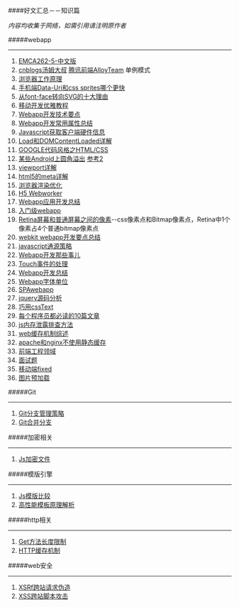 ####好文汇总－－知识篇

*内容均收集于网络，如需引用请注明原作者*

#####webapp

---

1. [EMCA262-5-中文版](http://ecmascript.cn/)
2. [cnblogs汤姆大叔](http://www.cnblogs.com/TomXu/archive/2012/02/20/2352817.html) [腾讯前端AlloyTeam](http://www.alloyteam.com/2012/10/common-javascript-design-patterns/) 单例模式
3. [浏览器工作原理](http://ux.sohu.com/topics/50972d9ae7de3e752e0081ff)
4. [手机端Data-Uri和css sprites哪个更快](http://ourjs.com/detail/5227e418583e06280300000a)
4. [从font-face转向SVG的十大理由](http://ourjs.com/detail/532bdaea6922aa7e1d000002)
5. [移动开发优雅教程](https://speakerdeck.com/edokeh/)
6. [Webapp开发技术要点](http://www.cnblogs.com/pifoo/archive/2011/05/28/webkit-webapp.html) 
7. [Webapp开发常用属性总结](http://www.16code.com/webapp%E5%89%8D%E7%AB%AF%E5%B8%B8%E7%94%A8%E5%B1%9E%E6%80%A7%E6%80%BB%E7%BB%93/)
7. [Javascript获取客户端硬件信息](http://blog.sina.com.cn/s/blog_3fea49a50101b46h.html)
8. [Load和DOMContentLoaded详解](http://www.cnblogs.com/hh54188/archive/2013/03/01/2939426.html) 
9. [GOOGLE代码风格之HTML/CSS](http://chajn.org/htmlcssguide/htmlcssguide.html)
10. [某些Android上圆角溢出](https://github.com/yisibl/blog/issues/2) [参考2](http://jsbin.com/zexeyeli/2/edit)
11. [viewport详解](http://www.w3cfuns.com/thread-5596726-1-1.html)
12. [html5的meta详解](http://www.w3cfuns.com/thread-5595925-1-1.html)
13. [浏览器渲染优化](https://github.com/puterjam/speed_render)
14. [H5 Webworker](http://www.cnblogs.com/wishyouhappy/p/3766225.html)
15. [Webapp应用开发总结](http://my.oschina.net/maomi/blog/183790#OSC_h2_1)
16. [入门级webapp](http://www.duo66.com/post-5595.html)
17. [Retina屏幕和普通屏幕之间的像素](http://www.zhangxinxu.com/wordpress/2012/10/new-pad-retina-devicepixelratio-css-page/)--css像素点和Bitmap像素点，Retina中1个像素占4个普通bitmap像素点
18. [webkit webapp开发要点总结](http://www.w3cfuns.com/thread-1965-1-1.html)
19. [javascript通源策略](https://developer.mozilla.org/zh-CN/docs/Web/Security/Same-origin_policy)
20. [Webapp开发那些事儿](http://udc.weibo.com/2013/04/%E7%A7%BB%E5%8A%A8%E5%BC%80%E5%8F%91%E9%82%A3%E4%BA%9B%E4%BA%8B/)
21. [Touch事件的处理](http://www.cnblogs.com/pifoo/archive/2011/05/23/webkit-touch-event-1.html)
22. [Webapp开发总结](http://www.16code.com/webapp%E5%89%8D%E7%AB%AF%E5%B8%B8%E7%94%A8%E5%B1%9E%E6%80%A7%E6%80%BB%E7%BB%93/)
23. [Webapp字体单位](http://www.w3cplus.com/css3/define-font-size-with-css3-rem)
24. [SPAwebapp](http://my.oschina.net/maomi/blog/88089)
25. [jquery源码分析](https://github.com/JsAaron/jQuery)
26. [巧用cssText](http://www.cnblogs.com/snandy/archive/2011/03/12/1980444.html)
27. [每个程序员都必读的10篇文章](http://it.deepinmind.com/其它/2014/05/15/10-articles-every-programmer-must-read.html)
28. [js内存泄露排查方法](http://h5dev.uc.cn/article-25-1.html)
29. [web缓存机制综述](http://www.58player.com/blog-2537-111650.html)
30. [apache和nginx不使用静态缓存](http://blog.chinaunix.net/uid-10051104-id-3849334.html)
31. [前端工程领域](https://github.com/fouber/blog)
32. [面试题](http://blog.csdn.net/v_july_v/article/details/7382693)
33. [移动端fixed](http://www.cnblogs.com/yexiaochai/p/3561939.html)
34. [图片预加载](http://www.csdn.net/article/2013-10-15/2817187-3-ways-preload-images-css-javascript-ajax)

#####Git

-----

1. [Git分支管理策略](http://www.ruanyifeng.com/blog/2012/07/git.html)
2. [Git合并分支](http://www.liaoxuefeng.com/wiki/0013739516305929606dd18361248578c67b8067c8c017b000/001375840038939c291467cc7c747b1810aab2fb8863508000)

#####加密相关

-----

1. [Js加密文件](https://code.google.com/p/crypto-js/)

#####模版引擎

-----

1. [Js模版比较](http://www.qingdou.me/5009.html)
2. [高性能模板原理解析](http://cdc.tencent.com/?p=5723)

#####http相关

-----

1. [Get方法长度限制](http://www.cnblogs.com/lengyuhong/archive/2012/02/04/2330130.html)
2. [HTTP缓存机制](http://www.cnblogs.com/tankxiao/archive/2012/11/28/2793365.html)

#####web安全

-----

1. [XSRf跨站请求伪造](http://www.cnblogs.com/hyddd/archive/2009/04/09/1432744.html)
2. [XSS跨站脚本攻击](http://www.cnblogs.com/tankxiao/archive/2012/03/21/2337194.html)